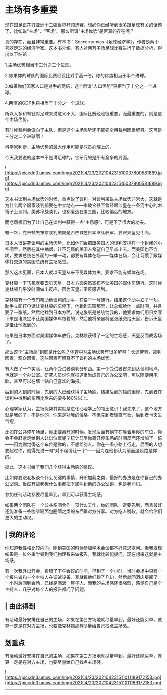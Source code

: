 # 主场有多重要

现在国足正在打亚洲十二强世界杯预选赛，想必你已经听到很多跟足球有关的话题了，比如说“主场”、“客场”。那么所谓“主场优势”是否真的存在呢？

真的存在，而且非常重要。有本书：Soccernomics《足球经济学》，作者是两个喜欢足球的经济学家。这本书介绍，有人对两万多场足球比赛进行了数据分析，得出以下结论：

1.主场优势相当于三分之二个进球。

2.如果你的球队的国际比赛经验比对手高一倍，你的优势相当于半个进球。

3.如果你们国家人口是对手的两倍，这个所谓“人口优势”只相当于十分之一个进球。

4.两倍的GDP也只相当于十分之一个进球。

所以人多和有钱对足球来说意义不大，国际比赛经验很重要，而最重要的，则是这个主场优势。

有时候裁判会偏向于主队，但是这个主场优势还不能完全用裁判因素解释。这可是三分之二个进球啊！

科学家判断，主场优势的最大作用可能是球员心理上的。

今天我要说的这本书不是讲足球的，它研究的是所有竞争的局面。

![https://piccdn3.umiwi.com/img/202104/23/202104231510037800581689.jpg](https://piccdn3.umiwi.com/img/202104/23/202104231510037800581689.jpg)

这本书谈到主场优势的时候，重点说了谈判。对谈判来说主场优势非常大，这就是为什么两个国家谈判都要在中立地点——拿破仑甚至曾经跟沙皇在一条河中心的木筏子上谈判。美苏冷战谈判，也都爱选在第三国，比较偏远的地方。

而老司机们为了让自己在谈判中获得一点“主场感”，可是下了很大的功夫。

有一次，克林顿去东京谈判美国是否应该在日本继续驻军，要跟天皇见个面。

日本人很讲究谈判的主场优势，比如他们会把跟美国人的谈判安排在一个封闭的小空间里，然后在其中抽烟，让不习惯的美国人希望自己早点出去。而美国也不含糊，要求总统在外面的一举一动，都要有媒体在场——媒体在场，会让习惯了跟媒体打交道的美国总统有主场感觉。

那么这次见面，日本人就以天皇从来不见媒体为由，要求不能有媒体在场。

克林顿一下飞机就要去见天皇，日本方面突然宣布不让美国的媒体车随行。这时候克林顿几乎没时间做出反应，因为天皇非常反感迟到。

克林顿有一个专门帮助他谈判的助手，在空军一号随行。结果这个助手立了一功。助手立即打电话让克林顿的车停下，他跑到车窗那里，让总统给他一点时间，并且要了一张纸。然后他找到日本方面，说这张纸是总统给我的，他要求你们用日文写下来是谁决定不让美国媒体车跟着的，然后他将亲自将这张纸交给天皇，告诉天皇是谁让他迟到的。

结果是日本方面对美国媒体车放行。克林顿获得了一定的主场感，天皇反而成客场了。

那么这个“主场感”到底是什么呢？体育中对主场优势有很多解释：长途劳累，裁判因素，观众因素，这些因素可解释不了谈判的主场优势。

有人做了一个实验，让两个受试者谈判分东西。第一个受试者首先到达谈判地点，也就是一个办公室。研究人员说你就把这里当成自己的办公室吧，可以随便用电脑，甚至可以在墙上贴自己喜欢的海报。

后到的人到的时候，先到的人已经获得了主场感。结果后到的输的很惨，先到者在谈判中得到的东西比后来的要多160%以上。

心理学家认为，主场优势其实就是进化心理学上的领土意识！我先来了，这个地方就是我的了，不是你的，你来是对我的侵略。不但先到者理直气壮，后到者也天生气短。

比如在公共停车场里，你正要离开的时候，发现后面有辆车在等着用你的车位，你会不会赶紧走给别人让出位置呢？统计显示你离开停车场的时间反而还增加了一倍——因为你觉得这个车位是你的，不想给别人。你在一条小路上行走，后面的人想要超过你，他得先说一句“对不起请让一下”——因为连他都认为前面这段路是你的。

据此，这本书给了我们几个获得主场感的建议。

比如你要跟老板谈个什么关键的事情，升职加薪之类，最好的办法是在你自己的办公室谈。当然有些老板什么事都把下属叫到他的办公室谈，也是老司机。

参加任何活动都要尽量早到，早到可以获得主场感。

如果两个团队在一个公共空间合作一项什么工作，你的团队一定要先到，而且最好还能准备一些咖啡啊面包圈啊之类的东西跟对方分享。对方吃人嘴软，就会给你们更大的主动权。

## | 我的评论

你知道我性格比较内向，刚到美国的时候参加学术会议都不好意思提问。但我发现如果是一位外来学者到我们物理系来做报告，我就比较能提问，现在想来这就是主场感。

有一次我外出开会，看错了下午会议的时间，早到了一个小时。当时会场中只有一个报告者和一个主持人在调试设备，我就跟他们聊了几句，然后就回酒店房间了。一小时后回到会场，已经是满满一屋子人，而我的主场感还很强烈，感觉自己是个主持人，几乎对每个人的报告都问了问题。

## | 由此得到

有活动最好安排在自己的主场，如果在第三方场地就尽量早到，最好还能买单，就算一定是在对方主场，也要像克林顿那样尽量给自己找点主场感。

## 划重点

有活动最好安排在自己的主场，如果在第三方场地就尽量早到，最好还能买单，就算一定是在对方主场，也要尽量给自己找点主场感。

![https://piccdn3.umiwi.com/img/202104/23/202104231511011189172153.jpg](https://piccdn3.umiwi.com/img/202104/23/202104231511011189172153.jpg)

---

